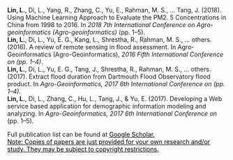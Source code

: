 
**Lin, L.**, Di, L., Yang, R., Zhang, C., Yu, E., Rahman, M. S., … Tang, J. (2018). Using Machine Learning Approach to Evaluate the PM2. 5 Concentrations in China from 1998 to 2016. In _2018 7th International Conference on Agro-geoinformatics (Agro-geoinformatics)_ (pp. 1–5).<br>
**Lin, L.**, Di, L., Yu, E. G., Kang, L., Shrestha, R., Rahman, M. S., … others. (2016). A review of remote sensing in flood assessment. In Agro-Geoinformatics (Agro-Geoinformatics), _2016 Fifth International Conference on (pp. 1–4)_. <br>
**Lin, L.**, Di, L., Yu, E. G., Tang, J., Shrestha, R., Rahman, M. S., … others. (2017). Extract flood duration from Dartmouth Flood Observatory flood product. In _Agro-Geoinformatics, 2017 6th International Conference on (pp. 1–4)_.<br>
**Lin, L.**, Di, L., Zhang, C., Hu, L., Tang, J., & Yu, E. (2017). Developing a Web service based application for demographic information modeling and analyzing. In _Agro-Geoinformatics, 2017 6th International Conference on_ (pp. 1–5).<br>


Full publication list can be found at <a style="color: #000000;" href="https://scholar.google.com/citations?user=Kg99EKkAAAAJ&hl=en">Google Scholar.<br>
Note: Copies of papers are just provided for your own research and/or study. They may be subject to copyright restrictions.
